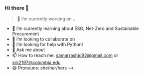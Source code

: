 ### Hi there 👋

> 🔭 I’m currently working on ...
- 🌱 I’m currently learning about ESG, Net-Zero and Sustainable Procurement
- 👯 I’m looking to collaborate on 
- 🤔 I’m looking for help with Python!
- 💬 Ask me about 
- 📫 How to reach me: samarrashid92@gmail.com or srk2197@columbia.edu
- 😄 Pronouns: she/her/hers
-->
